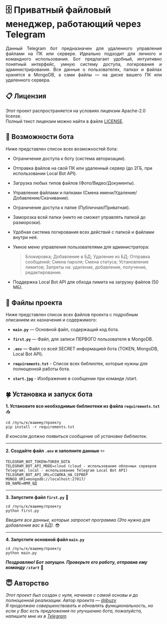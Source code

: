🗄 Приватный файловый менеджер, работающий через Telegram
=========================


<div align="justify">
  Данный Telegram бот предназначен для удаленного управления файлами на ПК или сервере. Идеально подходит для личного и командного использования. Бот предлагает удобный, интуитивно понятный интерфейс, умную систему доступа, логирования и администрирования. Все данные о пользователях, папках и файлах хранятся в MongoDB, а сами файлы — на диске вашего ПК или удаленного сервера.
</div>

## 📋 Лицензия
Этот проект распространяется на условиях лицензии Apache-2.0 license.  
Полный текст лицензии можно найти в файле [LICENSE](./LICENSE).

## 💪 Возможности бота
Ниже представлен список всех возможностей бота:

* Ограничение доступа к боту (система авторизации).  

* Отправка файлов на свой ПК или удаленный сервер (до 2ГБ, при использовании Local Bot API).  

* Загрузка любых типов файлов (Фото/Видео/Документы).  

* Управление файлами и папками (Смена имени/Удаление/Добавление/Скачивание).  

* Ограничение доступа к папке (Публичная/Приватная).  

* Заморозка всей папки (никто не сможет управлять папкой до разморозки).  

* Удобная система логирования всех действий с папкой и файлами внутри неё.  

* Умное меню управления пользователями для администратора:
  > Блокировка; Добавление в БД; Удаление из БД; Отправка сообщений; Смена пароля; Смена статуса; Установление лимитов; Запреты на: удаление, добавление, получение, редактирование.  

* Поддержка Local Bot API для обхода лимита на загрузку файлов (50 МБ).

## 📁 Файлы проекта
Ниже представлен список всех файлов проекта с подробным описанием их назначения и содержимого:

* **`main.py`** — Основной файл, содержащий код бота.  
  
* **`first.py`** — Файл, для записи ПЕРВОГО пользователя в MongoDB.   
  
* **`.env`** — Файл со всей SECRET информацией бота (TOKEN, MongoDB, Local Bot API).  
  
* **`requirements.txt`** - Список всех библиотек, которые нужны для полноценной работы бота.

* **`start.jpg`** - Изображение в сообщении при команде /start.

## 🍀 Установка и запуск бота

**1. Установите все необходимые библиотеки из файла `requirements.txt`** 📥
```
cd /путь/к/вашему/проекту
pip install -r requirements.txt
```
  
*В консоли должно появиться сообщение об установке библиотек.*
<hr>

**2. Создайте файл `.env` и заполните данные** ✏️
  
```
TELEGRAM_BOT_TOKEN=ТОКЕН_БОТА
TELEGRAM_BOT_API_MODE=cloud (cloud - использование облачных серверов Telegram; local - использование Telegram Local Bot API)
TELEGRAM_BOT_API_URL=ССЫЛКА_НА_СЕРВЕР
MONGO_URI=mongodb://localhost:27017/
DB_NAME=ИМЯ_БД
```

<hr>

**3. Запустите файл `first.py`** 🤛
  
```
cd /путь/к/вашему/проекту
python first.py
```
  
*Введите все данные, которые запросит программа (Это нужно для добавления вас в БД).* 😎
<hr>

**4. Запустите основной файл `main.py`**
  
```
cd /путь/к/вашему/проекту
python main.py
```
  
***Поздравляю! Бот запущен. Проверьте его работу, отправив ему команду `/start`*** 🏁

## 😇 Авторство

*Этот проект был создан с нуля, начиная с самой основы и до полноценной реализации. Автор проекта — [@ibuzy](https://t.me/ibuzy)*  
*Я продолжаю совершенствовать и обновлять функциональность, но если у Вас есть предложения по улучшению бота, пожалуйста, напишите мне их в [Telegram](https://t.me/ibuzy)*
